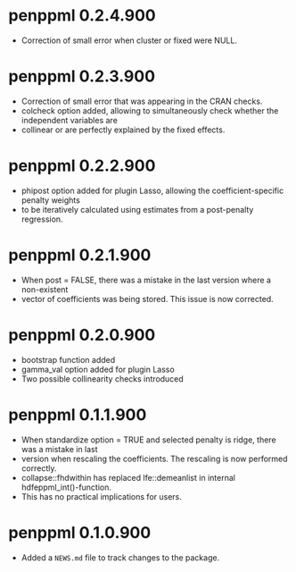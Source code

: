 # penppml 0.2.4.900

* Correction of small error when cluster or fixed were NULL.

# penppml 0.2.3.900

* Correction of small error that was appearing in the CRAN checks.
* colcheck option added, allowing to simultaneously check whether the independent variables are 
* collinear or are perfectly explained by the fixed effects.

# penppml 0.2.2.900

* phipost option added for plugin Lasso, allowing the coefficient-specific penalty weights 
* to be iteratively calculated using estimates from a post-penalty regression.

# penppml 0.2.1.900

* When post = FALSE, there was a mistake in the last version where a non-existent
* vector of coefficients was being stored. This issue is now corrected.

# penppml 0.2.0.900

* bootstrap function added
* gamma_val option added for plugin Lasso
* Two possible collinearity checks introduced

# penppml 0.1.1.900

* When standardize option = TRUE and selected penalty is ridge, there was a mistake in last
* version when rescaling the coefficients. The rescaling is now performed correctly. 
* collapse::fhdwithin has replaced lfe::demeanlist in internal hdfeppml_int()-function.
* This has no practical implications for users.

# penppml 0.1.0.900

* Added a `NEWS.md` file to track changes to the package.
